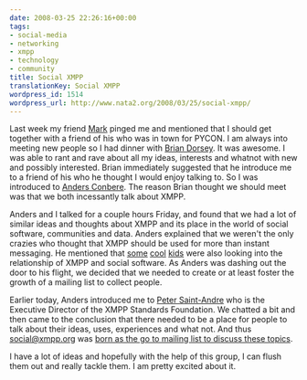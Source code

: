 ```yaml
---
date: 2008-03-25 22:26:16+00:00
tags:
- social-media
- networking
- xmpp
- technology
- community
title: Social XMPP
translationKey: Social XMPP
wordpress_id: 1514
wordpress_url: http://www.nata2.org/2008/03/25/social-xmpp/
---
```


Last week my friend <a href="http://mark.atwood.name">Mark</a> pinged me and mentioned that I should get together with a friend of his who was in town for PYCON. I am always into meeting new people so I had dinner with <a href="http://dorseys.org/">Brian Dorsey</a>. It was awesome. I was able to rant and rave about all my ideas, interests and whatnot with new and possibly interested. Brian immediately suggested that he introduce me to a friend of his who he thought I would enjoy talking to. So I was introduced to <a href="http://anders.conbere.org/journal/">Anders Conbere</a>. The reason Brian thought we should meet was that we both incessantly talk about XMPP.

Anders and I talked for a couple hours Friday, and found that we had a lot of similar ideas and thoughts about XMPP and its place in the world of social software, communities and data. Anders explained that we weren't the only crazies who thought that XMPP should be used for more than instant messaging. He mentioned that <a href="http://stpeter.im/">some</a> <a href="http://romeda.org/">cool</a> <a href="http://www.hackdiary.com/">kids</a> were also looking into the relationship of XMPP and social software. As Anders was dashing out the door to his flight, we decided that we needed to create or at least foster the growth of a mailing list to collect people.

Earlier today, Anders introduced me to <a href="http://stpeter.im/">Peter Saint-Andre</a> who is the Executive Director of the XMPP Standards Foundation. We chatted a bit and then came to the conclusion that there needed to be a place for people to talk about their ideas, uses, experiences and what not. And thus <a href="mailto:social@xmpp.org">social@xmpp.org</a> was <a href="https://stpeter.im/?p=2177">born as the go to mailing list to discuss these topics</a>.

I have a lot of ideas and hopefully with the help of this group, I can flush them out and really tackle them. I am pretty excited about it.